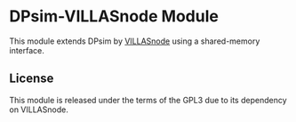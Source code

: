 # DPsim-VILLASnode Module

This module extends DPsim by [VILLASnode](https://villas.fein-aachen.org/doc/node.html) using a shared-memory interface.

## License

This module is released under the terms of the GPL3 due to its dependency on VILLASnode.